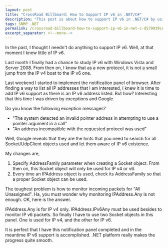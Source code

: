 ```yaml
---
layout: post
title: "CrossRoad Billboard: How to Support IP v6 in .NET/C#"
description: "This post is about how to support IP v6 in .NET/C# by using the new API in .NET Framework."
tags: SNMP .NET
permalink: /crossroad-billboard-how-to-support-ip-v6-in-net-c-d579939ce0f0
excerpt_separator: <!--more-->
---
```

In the past, I thought I needn't do anything to support IP v6. Well, at that moment I knew little of IP v6.

Last month I finally had a chance to study IP v6 with Windows Vista and Server 2008. From then on, I know that as a new protocol, it is not a small jump from the IP v4 boat to the IP v6 one.
<!--more-->

Last weekend I started to implement the notification panel of browser. After finding a way to list all IP addresses that I am interested, I knew it is time to add IP v6 support as there is an IP v6 address listed. But how? Interesting that this time I was driven by exceptions and Google.

Do you know the following exception messages?

* "The system detected an invalid pointer address in attempting to use a pointer argument in a call"
* "An address incompatible with the requested protocol was used"

Well, Google reveals that they are the hints that you need to search for all Socket/UdpClient objects used and let them aware of IP v6 existence.

My changes are,

1. Specify AddressFamily parameter when creating a Socket object. From then on, this Socket object will only be used for IP v4 or v6.
1. Every time an IPAddress object is used, check its AddressFamily so that a proper Socket object can be used.

The toughest problem is how to monitor incoming packets for "All Unassigned". Ha, you must wonder why monitoring IPAddress.Any is not enough. OK, here is the answer.

IPAddress.Any is for IP v4 only. IPAddress.IPv6Any must be used besides to monitor IP v6 packets. So finally I have to use two Socket objects in this panel. One is used for IP v4, and the other for IP v6.

It is perfect that I have this notification panel completed and in the meantime IP v6 support is accomplished. .NET platform really makes the progress quite smooth.
